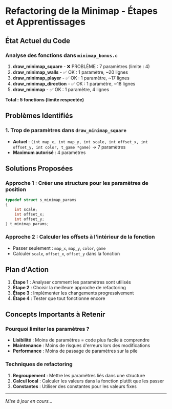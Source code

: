 # Refactoring de la Minimap - Étapes et Apprentissages

## État Actuel du Code

### Analyse des fonctions dans `minimap_bonus.c`

1. **draw_minimap_square** - ❌ PROBLÈME : 7 paramètres (limite : 4)
2. **draw_minimap_walls** - ✅ OK : 1 paramètre, ~20 lignes
3. **draw_minimap_player** - ✅ OK : 1 paramètre, ~17 lignes  
4. **draw_minimap_direction** - ✅ OK : 1 paramètre, ~18 lignes
5. **draw_minimap** - ✅ OK : 1 paramètre, 4 lignes

**Total : 5 fonctions (limite respectée)**

## Problèmes Identifiés

### 1. Trop de paramètres dans `draw_minimap_square`
- **Actuel** : `(int map_x, int map_y, int scale, int offset_x, int offset_y, int color, t_game *game)` → 7 paramètres
- **Maximum autorisé** : 4 paramètres

## Solutions Proposées

### Approche 1 : Créer une structure pour les paramètres de position
```c
typedef struct s_minimap_params
{
    int scale;
    int offset_x;
    int offset_y;
} t_minimap_params;
```

### Approche 2 : Calculer les offsets à l'intérieur de la fonction
- Passer seulement : `map_x`, `map_y`, `color`, `game`
- Calculer `scale`, `offset_x`, `offset_y` dans la fonction

## Plan d'Action

1. **Étape 1** : Analyser comment les paramètres sont utilisés
2. **Étape 2** : Choisir la meilleure approche de refactoring
3. **Étape 3** : Implémenter les changements progressivement
4. **Étape 4** : Tester que tout fonctionne encore

## Concepts Importants à Retenir

### Pourquoi limiter les paramètres ?
- **Lisibilité** : Moins de paramètres = code plus facile à comprendre
- **Maintenance** : Moins de risques d'erreurs lors des modifications
- **Performance** : Moins de passage de paramètres sur la pile

### Techniques de refactoring
1. **Regroupement** : Mettre les paramètres liés dans une structure
2. **Calcul local** : Calculer les valeurs dans la fonction plutôt que les passer
3. **Constantes** : Utiliser des constantes pour les valeurs fixes

---
*Mise à jour en cours...* 